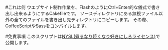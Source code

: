 #これは何
ウエブサイト制作作業を、FlashのようにCtrl+Enter的な儀式で書き出し出来るようにするCakefileです。
ソースディレクトリにある無視ファイル以外の全てのファイルを書き出し先ディレクトリにコピーします。
その際、CoffeeScriptやSassをコンパイルします。

#免責事項
このスクリプトは[NYSL(煮るなり焼くなり好きにしろライセンス)](http://www.kmonos.net/nysl/)で公開します。